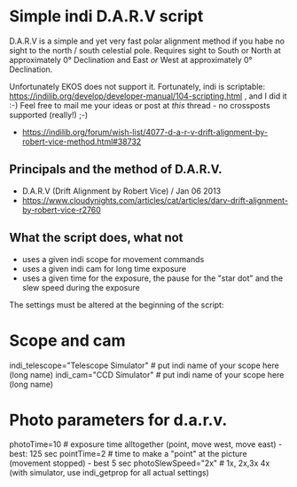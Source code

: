 # Simple indi D.A.R.V script

D.A.R.V is a simple and yet very fast polar alignment method if you habe no sight to the north / south celestial pole. Requires sight to South or North at approximately 0° Declination and East _or_ West at approximately 0° Declination.

Unfortunately EKOS does not support it. Fortunately, indi is scriptable: https://indilib.org/develop/developer-manual/104-scripting.html , and I did it :-) Feel free to mail me your ideas or post at _this_ thread - no crossposts supported (really!) ;-)

 * https://indilib.org/forum/wish-list/4077-d-a-r-v-drift-alignment-by-robert-vice-method.html#38732


## Principals and the method of D.A.R.V.  

 * D.A.R.V (Drift Alignment by Robert Vice) / Jan 06 2013
 * https://www.cloudynights.com/articles/cat/articles/darv-drift-alignment-by-robert-vice-r2760 


## What the script does, what not
 
 * uses a given indi scope for movement commands
 * uses a given indi cam for long time exposure
 * uses a given time for the exposure, the pause for the "star dot" and the slew speed during the exposure


The settings must be altered at the beginning of the script:

 # Scope and cam
 indi_telescope="Telescope Simulator"  # put indi name of your scope here (long name)
 indi_cam="CCD Simulator"  # put indi name of your scope here (long name)
 
 # Photo parameters for d.a.r.v.
 photoTime=10             # exposure time alltogether (point,  move west, move east) - best: 125 sec
 pointTime=2              # time to make a "point" at the picture (movement stopped) - best  5 sec
 photoSlewSpeed="2x"      # 1x, 2x,3x 4x (with simulator, use indi_getprop for all actual settings) 

